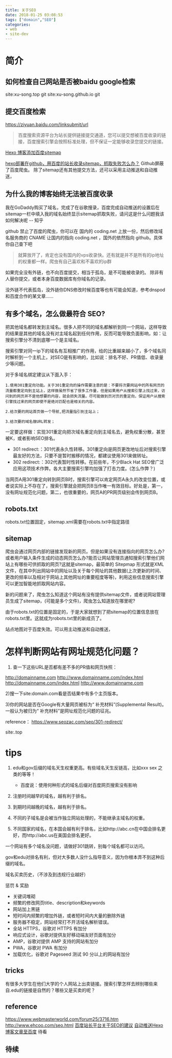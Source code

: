 ```yaml
---
title: 关于SEO
date: 2018-01-25 03:08:53
tags: ["domain","SEO"]
categories:
- web
- site-dev
---
```


# 简介

## 如何检查自己网站是否被baidu google检索
site:xu-song.top git
site:xu-song.github.io git

## 提交百度检索

https://ziyuan.baidu.com/linksubmit/url

 >百度搜索资源平台为站长提供链接提交通道，您可以提交想被百度收录的链接，百度搜索引擎会按照标准处理，但不保证一定能够收录您提交的链接。

[Hexo 博客添加百度sitemap](https://blog.paddings.cn/2016/05/14/blog/hexo-sitemap/)

[hexo部署在github，用百度的站长收录sitemap，抓取失败怎么办？](https://www.zhihu.com/question/37633687)
Github屏蔽了百度爬虫。
除了sitemap还有其他提交方法，还可以采用主动推送和自动推送，


## 为什么我的博客始终无法被百度收录

我在GoDaddy购买了域名，完成了在谷歌搜录，百度完成自动推送的设置后在sitemap一栏中填入我的域名始终显示sitemap抓取失败，请问这是什么问题我该如何解决呢   -- 知乎

github 禁止了百度的爬虫，你可以在 国内的 coding.net 上放一份，然后修改域名服务商的 CNAME 让国内的指向 coding.net ，国外的依然指向 github。具体你自己查下吧

> 就算放开了，肯定也没有国内的vps收录快。还有就是并不是所有的ip地址的权重都一样。爬虫有自己喜欢和不喜欢的ip群

如果完全没有外链，也不向百度提交，相当于孤岛，是不可能被收录的。
除非有人替你提交，或者本身百度数据库有你域名的记录。

没外链不代表孤岛，没外链你DNS修改时候百度等也有可能会知道，参考dnspod和百度合作的某文章……

## 有多个域名，怎么做最符合 SEO?

把其他域名都转发到主域名。很多人把不同的域名都解析到同一个网站，这样导致的结果是其他的域名没有对主域名起到任何作用，反而可能导致负面影响，如：让搜索引擎分不清到底哪一个是主域名。

搜索引擎对同一ip下的域名有互相推广的作用，给的比重越来越小了，多个域名同时解析到一个主机上，对SEO是有影响的，比如说：排名不好、PR值低、收录量少等问题。

对于多域名绑定建议从下面入手：

    1.使用301重定向功能。关于301重定向的操作需要注意的是：不要将次要网站中的所有网页的流量都重定向到主站上，这样做虽然节省了很多工作量，但是如果用户从搜索引擎上找过来，访问到的网页并不是他想要的内容，就会损失流量。尽可能做到页对页的重定向，保证用户从搜索引擎找过来的网页即使不是绝对匹配也是相关的内容。

    2.给次要的网站首页做一个导航,把流量指引到主站上；

    3.给次要的域名做URL转发；

一定要这样做：实现301重定向把次域名重定向到主域名去，避免权重分散，甚至被K，或者影响SEO排名。

- 301 redirect:：301代表永久性转移。301重定向是网页更改地址后对搜索引擎最友好的方法，只要不是暂时搬移的情况，都建议使用301来做转址。
- 302 redirect:：302代表暂时性转移。在前些年，不少Black Hat SEO曾广泛应用这项技术作弊。各大主要搜索引擎均加强了打击力度。(怎么作弊？)

当网页A用301重定向转到网页B时，搜索引擎可以肯定网页A永久的改变位置，或者说实际上不存在了，搜索引擎就会把网页B当作唯一有效目标。好处是，第一，没有网址规范化问题，第二，也很重要的，网页A的PR网页级别会传到网页B。


## robots.txt

robots.txt位置固定，sitemap.xml需要在robots.txt中指定路径

## sitemap
爬虫会通过网页内部的链接发现新的网页。但是如果没有连接指向的网页怎么办?或者用户输入条件生成的动态网页怎么办?能否让网站管理员通知搜索引擎他们网站上有哪些可供抓取的网页?这就是sitemap，最简单的 Sitepmap 形式就是XML文件，在其中列出网站中的网址以及关于每个网址的其他数据(上次更新的时间、更改的频率以及相对于网站上其他网址的重要程度等等)，利用这些信息搜索引擎可以更加智能地抓取网站内容。

新的问题来了，爬虫怎么知道这个网站有没有提供sitemap文件，或者说网站管理员生成了sitemap，(可能是多个文件)，爬虫怎么知道放在哪里呢?

由于robots.txt的位置是固定的，于是大家就想到了把sitemap的位置信息放在robots.txt里。这就成为robots.txt里的新成员了。


站点地图对于百度失效。可以用主动推送和自动推送，



# 怎样判断网站有网址规范化问题？
1) 查一下这些URL是否都有差不多的PR值和网页快照：

http://domainname.com
http://www.domainname.com/index.html
http://domainname.com/index.html
http://www.domainname.com

2)搜一下site:domain.com看是否结果中有多个主页版本。

3)你的网站是否在Google有大量网页被标为“ 补充材料”(Supplemental Result)。一般认为被归为“ 补充材料”是网址规范化问题的征兆。

reference： https://www.seozac.com/seo/301-redirect/

site:.top
# tips
1. edu和gov后缀的域名天生权重更高。有些域名天生反链高，比如xxx   sex   之类的等等！
    - 百度说：使用何种形式的域名后缀对百度网页搜索没有影响

2. 注册时间越早的域名，越有利于排名。

3. 到期时间越晚的域名，越有利于排名。

4. 不同的子域名是会被当作独立网站处理的，不能继承主域名的权重。

5. 不同国家的域名，在本国会越有利于排名，比如http://abc.cn在中国会排名更好，而http://abc.us在美国会排名更好。

一个网站有多个域名没问题，请做好301跳转，别每个域名都可以访问。

gov和edu对排名有利，但对大多数人没什么指导意义，因为你根本弄不到这种后缀的域名。

域名买卖历史，（不涉及到违规行业越好）


惩罚 & 奖励
- 关键词堆砌
- 频繁的修改网页title、description和keywords
- 网站加上黑链
- 短时间内频繁的增加外链，或者短时间内大量的删除外链
- 服务器不稳定，网站经常打不开活域名解析错误。
- 全站 HTTPS，谷歌对 HTTPS 有加分
- 响应式设计，谷歌对提供友好移动端友好页面有加分
- AMP，谷歌对提供 AMP 支持的网站有加分
- PWA，谷歌对 PWA 有加分
- 加载优化，谷歌对 Pageseed 测试 90 分以上的网站有加分

## tricks

有很多大学生在他们大学的个人网站上出卖链接。搜索引擎怎样去辨别哪些来自.edu的链接是自然的？哪些又是买卖的呢？


## reference
https://www.webmasterworld.com/forum25/3716.htm
http://www.ehcoo.com/seo.html
[百度站长平台关于SEO的建议](https://ziyuan.baidu.com/college/articleinfo?id=36)
[自动推送Hexo博客文章至百度](https://lemonxq.cn/2017/11/23/[%E8%87%AA%E5%88%B6%E5%B7%A5%E5%85%B7]%E5%AE%9E%E7%8E%B0%E8%87%AA%E5%8A%A8%E6%8E%A8%E9%80%81Hexo%E5%8D%9A%E5%AE%A2%E6%96%87%E7%AB%A0%E8%87%B3%E7%99%BE%E5%BA%A6/) 待看

## 待续
